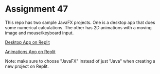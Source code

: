 # Assignment 47

This repo has two sample JavaFX projects. One is a desktop app that does some numerical calculations. The other has 2D animations with a moving image and mouse/keyboard input.

[Desktop App on Replit](https://replit.com/@codyjking/DesktopAppBasic)

[Animations App on Replit](https://replit.com/@codyjking/AnimationJavaFX)

Note: make sure to choose "JavaFX" instead of just "Java" when creating a new project on Replit.

